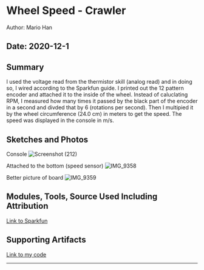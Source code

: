 #  Wheel Speed - Crawler

Author: Mario Han

Date: 2020-12-1
-----

## Summary

I used the voltage read from the thermistor skill (analog read) and in doing so, I wired according to the Sparkfun guide. I printed out the 12 pattern encoder and attached it to the inside of the wheel. Instead of caluclating RPM, I measured how many times it passed by the black part of the encoder in a second and divded that by 6 (rotations per second). Then I multipied it by the wheel circumference (24.0 cm) in meters to get the speed. The speed was displayed in the console in m/s.

## Sketches and Photos

Console
![Screenshot (212)](https://user-images.githubusercontent.com/45515930/100808101-866f8800-3401-11eb-9b09-dbf2d0580d63.png)

Attached to the bottom (speed sensor)
![IMG_9358](https://user-images.githubusercontent.com/45515930/100808142-97b89480-3401-11eb-929b-3a5f6f757a17.JPG)

Better picture of board
![IMG_9359](https://user-images.githubusercontent.com/45515930/100808143-98512b00-3401-11eb-8eb0-712af0ce77c6.JPG)

## Modules, Tools, Source Used Including Attribution

[Link to Sparkfun](https://learn.sparkfun.com/tutorials/qrd1114-optical-detector-hookup-guide#example-circuit)

## Supporting Artifacts

[Link to my code](https://github.com/BU-EC444/Han-Mario-1/tree/master/skills/cluster-5/32/code)

-----
